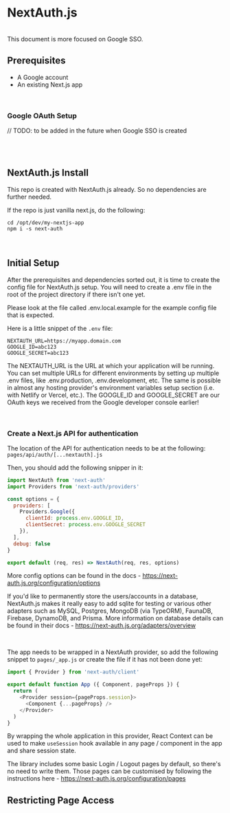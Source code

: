 # NextAuth.js
<br>
This document is more focused on Google SSO.

## Prerequisites

- A Google account
- An existing Next.js app
<br>


###  Google OAuth Setup

// TODO: to be added in the future when Google SSO is created 

<br>
<br>



## NextAuth.js Install 

This repo is created with NextAuth.js already. So no dependencies are further needed.

If the repo is just vanilla next.js, do the following:

```shell
cd /opt/dev/my-nextjs-app
npm i -s next-auth
```
<br>

## Initial Setup 

After the prerequisites and dependencies sorted out, it is time to create the config file for NextAuth.js setup. You will need to create a .env file in the root of the project directory if there isn't one yet.

Please look at the file called .env.local.example for the example config file that is expected.

Here is a little snippet of the `.env` file:

```
NEXTAUTH_URL=https://myapp.domain.com
GOOGLE_ID=abc123
GOOGLE_SECRET=abc123
```

The NEXTAUTH_URL is the URL at which your application will be running. You can set multiple URLs for different environments by setting up multiple .env files, like .env.production, .env.development, etc. The same is possible in almost any hosting provider's environment variables setup section (i.e. with Netlify or Vercel, etc.). The GOOGLE_ID and GOOGLE_SECRET are our OAuth keys we received from the Google developer console earlier!

<br>

### Create a Next.js API for authentication 

The location of the API for authentication needs to be at the following: `pages/api/auth/[...nextauth].js`

Then, you should add the following snipper in it:

```js
import NextAuth from 'next-auth'
import Providers from 'next-auth/providers'

const options = {
  providers: [
    Providers.Google({
      clientId: process.env.GOOGLE_ID,
      clientSecret: process.env.GOOGLE_SECRET
    }),
  ],
  debug: false
}

export default (req, res) => NextAuth(req, res, options)
```


More config options can be found in the docs - https://next-auth.js.org/configuration/options

If you'd like to permanently store the users/accounts in a database, NextAuth.js makes it really easy to add sqlite for testing or various other adapters such as MySQL, Postgres, MongoDB (via TypeORM), FaunaDB, Firebase, DynamoDB, and Prisma. More information on database details can be found in their docs - https://next-auth.js.org/adapters/overview


<br>

The app needs to be wrapped in a NextAuth provider, so add the following snippet to `pages/_app.js` or create the file if it has not been done yet:

```javascript
import { Provider } from 'next-auth/client'

export default function App ({ Component, pageProps }) {
  return (
    <Provider session={pageProps.session}>
      <Component {...pageProps} />
    </Provider>
  )
}
```

By wrapping the whole application in this provider, React Context can be used to make `useSession` hook available in any page / component in the app and share session state.


The library includes some basic Login / Logout pages by default, so there's no need to write them. Those pages can be customised by following the instructions here - https://next-auth.js.org/configuration/pages


## Restricting Page Access 